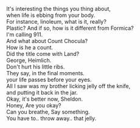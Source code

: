 
It's interesting the things you thing about,    
when life is ebbing from your body.    
For instance, linoleum, what is it, really?    
Plastic? And if so, how is it different from Formica?    
I'm calling 911.    
And what about Count Chocula?    
How is he a count.    
Did the title come with Land?    
George, Heimlich.    
Don't hurt his little ribs.    
They say, in the final moments.    
your life passes before your eyes.    
All I saw was my brother licking jelly off the knife,    
and putting it back in the jar.    
Okay, it's better now, Sheldon.    
Honey, Are you okay?    
Can you breathe, Say something.    
You have to.. throw away.. that jelly.    







